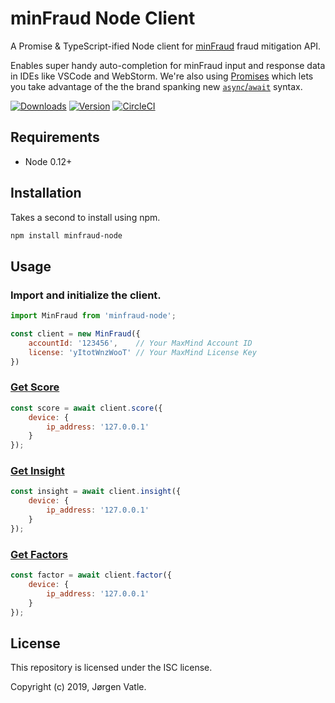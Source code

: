 # minFraud Node Client
A Promise & TypeScript-ified Node client for [minFraud](https://www.maxmind.com/en/solutions/minfraud-services) fraud 
mitigation API.

Enables super handy auto-completion for minFraud input and response data in IDEs like VSCode and WebStorm. We're also
using [Promises](https://developer.mozilla.org/en-US/docs/Web/JavaScript/Reference/Global_Objects/Promise) which 
lets you take advantage of the the brand spanking new
[`async`/`await`](https://developer.mozilla.org/en-US/docs/Web/JavaScript/Reference/Statements/async_function)
syntax.

[![Downloads](https://img.shields.io/npm/dt/minfraud-node.svg)](https://www.npmjs.com/package/minfraud-node)
[![Version](https://img.shields.io/npm/v/minfraud-node.svg)](https://www.npmjs.com/package/minfraud-node)
[![CircleCI](https://circleci.com/gh/JorgenVatle/minfraud-node.svg?style=svg)](https://circleci.com/gh/JorgenVatle/minfraud-node)

## Requirements
- Node 0.12+

## Installation
Takes a second to install using npm.
```bash
npm install minfraud-node 
```

## Usage

### Import and initialize the client.
```js
import MinFraud from 'minfraud-node';

const client = new MinFraud({
    accountId: '123456',    // Your MaxMind Account ID
    license: 'yItotWnzWooT' // Your MaxMind License Key
}) 
```

### [Get Score](https://dev.maxmind.com/minfraud/#Response_Body_Examples)
```js
const score = await client.score({
    device: {
        ip_address: '127.0.0.1'
    }
});
```

### [Get Insight](https://dev.maxmind.com/minfraud/#Response_Body_Examples)
```js
const insight = await client.insight({
    device: {
        ip_address: '127.0.0.1'
    }
});
```

### [Get Factors](https://dev.maxmind.com/minfraud/#Response_Body_Examples)
```js
const factor = await client.factor({
    device: {
        ip_address: '127.0.0.1'
    }
});
```

## License
This repository is licensed under the ISC license.

Copyright (c) 2019, Jørgen Vatle.
